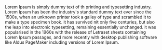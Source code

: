 Lorem Ipsum is simply dummy text of th
 printing and typesetting industry.
  Lorem Ipsum has been the industry's 
  standard dummy text ever since 
  the 1500s, when an unknown printer 
  took a galley of type and scrambled
   it to make a type specimen book. 
   it has survived nit only five 
   centuries, but also the leap into 
   electronic typesetting, 
   remaining essentially unchanged. 
   it was popularised in the 1960s with
    the release of Letraset sheets 
    containing Lorem Ipsum passages, 
    and more recently with desktop 
    publishing software like Aldus
     PageMaker including versions of Lorem 
     Ipsum.
        